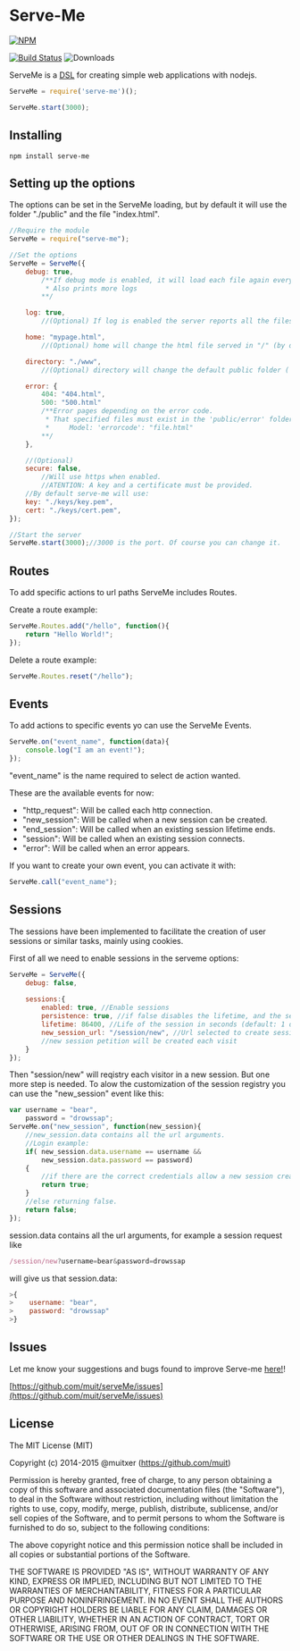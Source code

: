 # Serve-Me

[![NPM](https://nodei.co/npm/serve-me.png?downloadRank=true&stars=true)](https://nodei.co/npm/serve-me/)

[![Build Status](https://travis-ci.org/muit/serveMe.svg)](https://travis-ci.org/muit/serveMe)
![Downloads](http://img.shields.io/npm/dm/serve-me.svg)

ServeMe is a [DSL](http://en.wikipedia.org/wiki/Domain-specific_language) for creating simple web applications with nodejs.
```javascript
ServeMe = require('serve-me')();

ServeMe.start(3000);
```

## Installing

```
npm install serve-me
```

## Setting up the options
The options can be set in the ServeMe loading, but by default it will use the folder "./public" and the file "index.html".
```javascript
//Require the module
ServeMe = require("serve-me");

//Set the options
ServeMe = ServeMe({
    debug: true,
        /**If debug mode is enabled, it will load each file again every http request, else the files will wait in cache.
         * Also prints more logs
        **/

    log: true,
        //(Optional) If log is enabled the server reports all the files served and more information.

    home: "mypage.html",
        //(Optional) home will change the html file served in "/" (by default: 'index.html')

    directory: "./www",
        //(Optional) directory will change the default public folder ('./public')

    error: {
        404: "404.html",
        500: "500.html"
        /**Error pages depending on the error code.
         * That specified files must exist in the 'public/error' folder.
         *     Model: 'errorcode': "file.html"
        **/
    },

    //(Optional)
    secure: false,
        //Will use https when enabled.
        //ATENTION: A key and a certificate must be provided.
    //By default serve-me will use:
    key: "./keys/key.pem",
    cert: "./keys/cert.pem",
});

//Start the server
ServeMe.start(3000);//3000 is the port. Of course you can change it.
```

## Routes

To add specific actions to url paths ServeMe includes Routes.

Create a route example:
```javascript
ServeMe.Routes.add("/hello", function(){
    return "Hello World!";
});
```

Delete a route example:
```javascript
ServeMe.Routes.reset("/hello");
```

## Events

To add actions to specific events yo can use the ServeMe Events.
```javascript
ServeMe.on("event_name", function(data){
    console.log("I am an event!");
});
```
"event_name" is the name required to select de action wanted.

These are the available events for now:
  - "http_request": Will be called each http connection.
  - "new_session":  Will be called when a new session can be created.
  - "end_session":  Will be called when an existing session lifetime ends.
  - "session":      Will be called when an existing session connects.
  - "error":        Will be called when an error appears.

If you want to create your own event, you can activate it with:
```javascript
ServeMe.call("event_name");
```

## Sessions

The sessions have been implemented to facilitate the creation of user sessions or similar tasks, mainly using cookies.

First of all we need to enable sessions in the serveme options:
```javascript
ServeMe = ServeMe({
    debug: false,
    
    sessions:{
        enabled: true, //Enable sessions
        persistence: true, //if false disables the lifetime, and the session never ends (default true)
        lifetime: 86400, //Life of the session in seconds (default: 1 day)
        new_session_url: "/session/new", //Url selected to create sessions 
        //new session petition will be created each visit
    }
});
```

Then "session/new" will reqistry each visitor in a new session. But one more step is needed. To alow the customization of the session registry you can use the "new_session" event like this:
```javascript
var username = "bear",
    password = "drowssap";
ServeMe.on("new_session", function(new_session){
    //new_session.data contains all the url arguments.
    //Login example:
    if( new_session.data.username == username &&
        new_session.data.password == password)
    {
        //if there are the correct credentials allow a new session creation, returning true.
        return true;
    }
    //else returning false.
    return false;
});
```

session.data contains all the url arguments, for example a session request like
```javascript
/session/new?username=bear&password=drowssap
```

will give us that session.data:
```javascript
>{
>    username: "bear",
>    password: "drowssap"
>}
```

## Issues

Let me know your suggestions and bugs found to improve Serve-me [here!](https://github.com/muit/serveMe/issues)!

[https://github.com/muit/serveMe/issues](https://github.com/muit/serveMe/issues)

## License

The MIT License (MIT)

Copyright (c) 2014-2015 @muitxer (https://github.com/muit)

Permission is hereby granted, free of charge, to any person obtaining a copy
of this software and associated documentation files (the "Software"), to deal
in the Software without restriction, including without limitation the rights
to use, copy, modify, merge, publish, distribute, sublicense, and/or sell
copies of the Software, and to permit persons to whom the Software is
furnished to do so, subject to the following conditions:

The above copyright notice and this permission notice shall be included in
all copies or substantial portions of the Software.

THE SOFTWARE IS PROVIDED "AS IS", WITHOUT WARRANTY OF ANY KIND, EXPRESS OR
IMPLIED, INCLUDING BUT NOT LIMITED TO THE WARRANTIES OF MERCHANTABILITY,
FITNESS FOR A PARTICULAR PURPOSE AND NONINFRINGEMENT. IN NO EVENT SHALL THE
AUTHORS OR COPYRIGHT HOLDERS BE LIABLE FOR ANY CLAIM, DAMAGES OR OTHER
LIABILITY, WHETHER IN AN ACTION OF CONTRACT, TORT OR OTHERWISE, ARISING FROM,
OUT OF OR IN CONNECTION WITH THE SOFTWARE OR THE USE OR OTHER DEALINGS IN
THE SOFTWARE.

